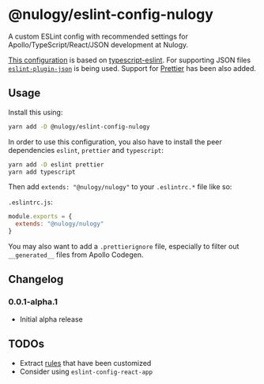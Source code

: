 # @nulogy/eslint-config-nulogy

A custom ESLint config with recommended settings for Apollo/TypeScript/React/JSON development at Nulogy.

[This configuration](./index.js) is based on [typescript-eslint](https://github.com/typescript-eslint/typescript-eslint). For supporting JSON files [`eslint-plugin-json`](https://github.com/azeemba/eslint-plugin-json) is being used. Support for [Prettier](https://github.com/prettier) has been also added.

## Usage

Install this using:

```bash
yarn add -D @nulogy/eslint-config-nulogy
```

In order to use this configuration, you also have to install the peer dependencies `eslint`, `prettier` and `typescript`:

```bash
yarn add -D eslint prettier
yarn add typescript
```

Then add `extends: "@nulogy/nulogy"` to your `.eslintrc.*` file like so:

`.eslintrc.js`:
```javascript
module.exports = {
  extends: "@nulogy/nulogy"
}
```

You may also want to add a `.prettierignore` file, especially to filter out `__generated__` files from Apollo Codegen.

## Changelog

### 0.0.1-alpha.1

-   Initial alpha release

## TODOs

- Extract [rules](./rules.js) that have been customized
- Consider using `eslint-config-react-app`

